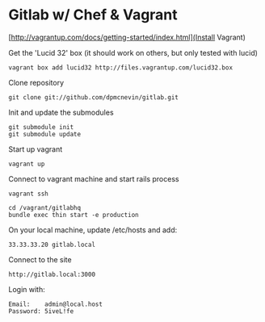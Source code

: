 # Gitlab w/ Chef & Vagrant

[http://vagrantup.com/docs/getting-started/index.html](Install Vagrant)

Get the 'Lucid 32' box (it should work on others, but only tested with
lucid)

    vagrant box add lucid32 http://files.vagrantup.com/lucid32.box

Clone repository

    git clone git://github.com/dpmcnevin/gitlab.git

Init and update the submodules

    git submodule init
    git submodule update

Start up vagrant
  
    vagrant up

Connect to vagrant machine and start rails process

    vagrant ssh

    cd /vagrant/gitlabhq
    bundle exec thin start -e production

On your local machine, update /etc/hosts and add:

    33.33.33.20 gitlab.local

Connect to the site

    http://gitlab.local:3000

Login with:

    Email:    admin@local.host
    Password: 5iveL!fe
  
